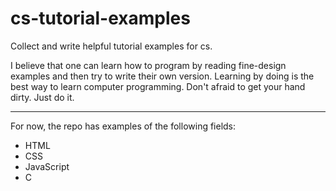 # cs-tutorial-examples
Collect and write helpful tutorial examples for cs.

I believe that one can learn how to program by reading fine-design examples and then try to write their own version. Learning by doing is the best way to learn computer programming. Don't afraid to get your hand dirty. Just do it.

---
For now, the repo has examples of the following fields:
* HTML
* CSS
* JavaScript
* C